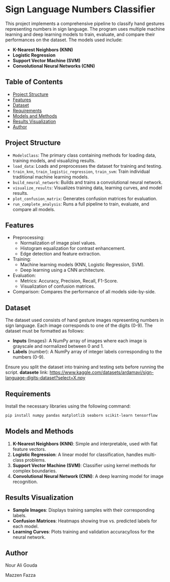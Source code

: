 # Sign Language Numbers Classifier

This project implements a comprehensive pipeline to classify hand gestures representing numbers in sign language. The program uses multiple machine learning and deep learning models to train, evaluate, and compare their performances on the dataset. The models used include:

- **K-Nearest Neighbors (KNN)**
- **Logistic Regression**
- **Support Vector Machine (SVM)**
- **Convolutional Neural Networks (CNN)**

## Table of Contents

- [Project Structure](#project-structure)
- [Features](#features)
- [Dataset](#dataset)
- [Requirements](#requirements)
- [Models and Methods](#models-and-methods)
- [Results Visualization](#results-visualization)
- [Author](#author)

## Project Structure

- `ModelsClass`: The primary class containing methods for loading data, training models, and visualizing results.
- `load_data`: Loads and preprocesses the dataset for training and testing.
- `train_knn`, `train_logistic_regression`, `train_svm`: Train individual traditional machine learning models.
- `build_neural_network`: Builds and trains a convolutional neural network.
- `visualize_results`: Visualizes training data, learning curves, and model results.
- `plot_confusion_matrix`: Generates confusion matrices for evaluation.
- `run_complete_analysis`: Runs a full pipeline to train, evaluate, and compare all models.

## Features

- Preprocessing:
  - Normalization of image pixel values.
  - Histogram equalization for contrast enhancement.
  - Edge detection and feature extraction.
- Training:
  - Machine learning models (KNN, Logistic Regression, SVM).
  - Deep learning using a CNN architecture.
- Evaluation:
  - Metrics: Accuracy, Precision, Recall, F1-Score.
  - Visualization of confusion matrices.
- Comparison: Compares the performance of all models side-by-side.

## Dataset

The dataset used consists of hand gesture images representing numbers in sign language. Each image corresponds to one of the digits (0-9). The dataset must be formatted as follows:

- **Inputs** (Images): A NumPy array of images where each image is grayscale and normalized between 0 and 1.
- **Labels** (number): A NumPy array of integer labels corresponding to the numbers (0-9).

Ensure you split the dataset into training and testing sets before running the script.
**datasete** link: https://www.kaggle.com/datasets/ardamavi/sign-language-digits-dataset?select=X.npy

## Requirements

Install the necessary libraries using the following command:

```bash
pip install numpy pandas matplotlib seaborn scikit-learn tensorflow
```

## Models and Methods

1. **K-Nearest Neighbors (KNN)**: Simple and interpretable, used with flat feature vectors.
2. **Logistic Regression**: A linear model for classification, handles multi-class problems.
3. **Support Vector Machine (SVM)**: Classifier using kernel methods for complex boundaries.
4. **Convolutional Neural Network (CNN)**: A deep learning model for image recognition.

## Results Visualization

- **Sample Images**: Displays training samples with their corresponding labels.
- **Confusion Matrices**: Heatmaps showing true vs. predicted labels for each model.
- **Learning Curves**: Plots training and validation accuracy/loss for the neural network.

## Author

Nour Ali Gouda

Mazzen Fazza
